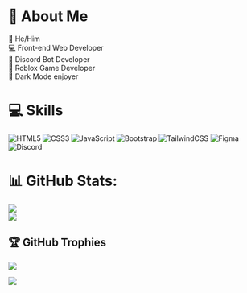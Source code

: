 # 👀 About Me

🧑 He/Him <br>
💻 Front-end Web Developer <br>
🤖 Discord Bot Developer <br>
🔳 Roblox Game Developer <br>
🌙 Dark Mode enjoyer <br>

# 💻 Skills

![HTML5](https://img.shields.io/badge/html5-%23E34F26.svg?style=flat-square&logo=html5&logoColor=white)
![CSS3](https://img.shields.io/badge/css3-%231572B6.svg?style=flat-square&logo=css3&logoColor=white)
![JavaScript](https://img.shields.io/badge/javascript-%23323330.svg?style=flat-square&logo=javascript&logoColor=%23F7DF1E)
![Bootstrap](https://img.shields.io/badge/bootstrap-%23563D7C.svg?style=flat-square&logo=bootstrap&logoColor=white)
![TailwindCSS](https://img.shields.io/badge/tailwindcss-%2338B2AC.svg?style=flat-square&logo=tailwind-css&logoColor=white)
![Figma](https://img.shields.io/badge/figma-%23F24E1E.svg?style=flat-square&logo=figma&logoColor=white)
![Discord](https://img.shields.io/badge/discord-%231572B6.svg?style=flat-square&logo=discord&logoColor=white)

# 📊 GitHub Stats:

![](https://github-readme-streak-stats.herokuapp.com/?user=milanlizriadi&theme=tokyonight&hide_border=false)<br/>
![](https://github-readme-stats.vercel.app/api/top-langs/?username=milanlizriadi&theme=tokyonight&hide_border=false&include_all_commits=true&count_private=true&layout=compact)

## 🏆 GitHub Trophies

![](https://github-profile-trophy.vercel.app/?username=milanlizriadi&theme=tokyonight&no-frame=false&no-bg=true&margin-w=4)

[![](https://visitcount.itsvg.in/api?id=milanlizriadi&icon=0&color=0)](https://visitcount.itsvg.in)
